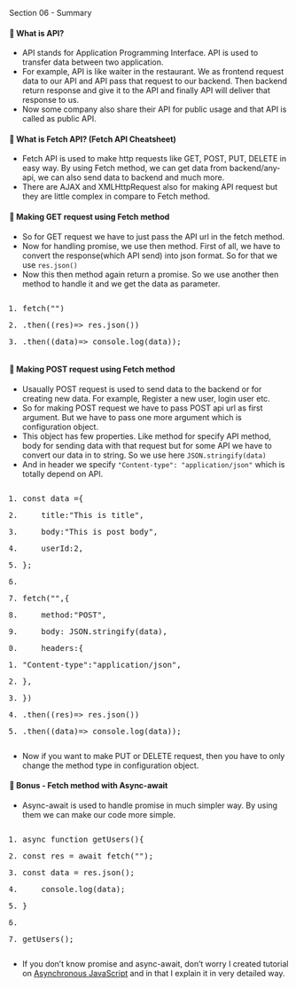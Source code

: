 Section 06 - Summary

#### 🚀 What is API?

- API stands for Application Programming Interface. API is used to transfer data between two application.
- For example, API is like waiter in the restaurant. We as frontend request data to our API and API pass that request to our backend. Then backend return response and give it to the API and finally API will deliver that response to us.
- Now some company also share their API for public usage and that API is called as public API.

#### 🚀 What is Fetch API? (Fetch API Cheatsheet)

- Fetch API is used to make http requests like GET, POST, PUT, DELETE in easy way. By using Fetch method, we can get data from backend/any-api, we can also send data to backend and much more.
- There are AJAX and XMLHttpRequest also for making API request but they are little complex in compare to Fetch method.

#### 📌 Making GET request using Fetch method

- So for GET request we have to just pass the API url in the fetch method.
- Now for handling promise, we use then method. First of all, we have to convert the response(which API send) into json format. So for that we use `res.json()`
- Now this then method again return a promise. So we use another then method to handle it and we get the data as parameter.

<pre class="prettyprint linenums prettyprinted" role="presentation"><ol class="linenums"><li class="L0"><p><span class="pln">fetch</span><span class="pun">(</span><span class="str">"<https://jsonplaceholder.typicode.com/users>"</span><span class="pun">)</span></p></li><li class="L1" data-node-id="20231129115126-8hguud8"><p><span class="pln"></span><span class="pun">.</span><span class="kwd">then</span><span class="pun">((</span><span class="pln">res</span><span class="pun">)</span><span class="pln"></span><span class="pun">=></span><span class="pln"> res</span><span class="pun">.</span><span class="pln">json</span><span class="pun">())</span></p></li><li class="L2"><p><span class="pln"></span><span class="pun">.</span><span class="kwd">then</span><span class="pun">((</span><span class="pln">data</span><span class="pun">)</span><span class="pln"></span><span class="pun">=></span><span class="pln"> console</span><span class="pun">.</span><span class="pln">log</span><span class="pun">(</span><span class="pln">data</span><span class="pun">));</span></p></li></ol></pre>

#### 📌 Making POST request using Fetch method

- Usaually POST request is used to send data to the backend or for creating new data. For example, Register a new user, login user etc.
- So for making POST request we have to pass POST api url as first argument. But we have to pass one more argument which is configuration object.
- This object has few properties. Like method for specify API method, body for sending data with that request but for some API we have to convert our data in to string. So we use here `JSON.stringify(data)`
- And in header we specify `"Content-type": "application/json"` which is totally depend on API.

<pre class="prettyprint linenums prettyprinted" role="presentation"><ol class="linenums"><li class="L0"><p><span class="kwd">const</span><span class="pln"> data </span><span class="pun">=</span><span class="pln"></span><span class="pun">{</span></p></li><li class="L1" data-node-id="20231129115126-xrw3mk0"><p><span class="pln">    title</span><span class="pun">:</span><span class="pln"></span><span class="str">"This is title"</span><span class="pun">,</span></p></li><li class="L2"><p><span class="pln">    body</span><span class="pun">:</span><span class="pln"></span><span class="str">"This is post body"</span><span class="pun">,</span></p></li><li class="L3" data-node-id="20231129115126-keasf9v"><p><span class="pln">    userId</span><span class="pun">:</span><span class="pln"></span><span class="lit">2</span><span class="pun">,</span></p></li><li class="L4"><p><span class="pun">};</span></p></li><li class="L5" data-node-id="20231129115126-k0xg99e"><p><span class="pln"> </span></p></li><li class="L6"><p><span class="pln">fetch</span><span class="pun">(</span><span class="str">"<https://jsonplaceholder.typicode.com/posts>"</span><span class="pun">,</span><span class="pln"></span><span class="pun">{</span></p></li><li class="L7" data-node-id="20231129115126-qlkpoll"><p><span class="pln">    method</span><span class="pun">:</span><span class="pln"></span><span class="str">"POST"</span><span class="pun">,</span></p></li><li class="L8"><p><span class="pln">    body</span><span class="pun">:</span><span class="pln"> JSON</span><span class="pun">.</span><span class="pln">stringify</span><span class="pun">(</span><span class="pln">data</span><span class="pun">),</span></p></li><li class="L9" data-node-id="20231129115126-0gcn2ux"><p><span class="pln">    headers</span><span class="pun">:</span><span class="pln"></span><span class="pun">{</span></p></li><li class="L0"><p><span class="pln"></span><span class="str">"Content-type"</span><span class="pun">:</span><span class="pln"></span><span class="str">"application/json"</span><span class="pun">,</span></p></li><li class="L1" data-node-id="20231129115126-j5q70rx"><p><span class="pln"></span><span class="pun">},</span></p></li><li class="L2"><p><span class="pun">})</span></p></li><li class="L3" data-node-id="20231129115126-iisykx6"><p><span class="pln"></span><span class="pun">.</span><span class="kwd">then</span><span class="pun">((</span><span class="pln">res</span><span class="pun">)</span><span class="pln"></span><span class="pun">=></span><span class="pln"> res</span><span class="pun">.</span><span class="pln">json</span><span class="pun">())</span></p></li><li class="L4"><p><span class="pln"></span><span class="pun">.</span><span class="kwd">then</span><span class="pun">((</span><span class="pln">data</span><span class="pun">)</span><span class="pln"></span><span class="pun">=></span><span class="pln"> console</span><span class="pun">.</span><span class="pln">log</span><span class="pun">(</span><span class="pln">data</span><span class="pun">));</span></p></li></ol></pre>

- Now if you want to make PUT or DELETE request, then you have to only change the method type in configuration object.

#### 🎁 Bonus - Fetch method with Async-await

- Async-await is used to handle promise in much simpler way. By using them we can make our code more simple.

<pre class="prettyprint linenums prettyprinted" role="presentation"><ol class="linenums"><li class="L0"><p><span class="pln">async </span><span class="kwd">function</span><span class="pln"> getUsers</span><span class="pun">()</span><span class="pln"></span><span class="pun">{</span></p></li><li class="L1" data-node-id="20231129115126-2c6mztb"><p><span class="pln"></span><span class="kwd">const</span><span class="pln"> res </span><span class="pun">=</span><span class="pln"> await fetch</span><span class="pun">(</span><span class="str">"<https://jsonplaceholder.typicode.com/users>"</span><span class="pun">);</span></p></li><li class="L2"><p><span class="pln"></span><span class="kwd">const</span><span class="pln"> data </span><span class="pun">=</span><span class="pln"> res</span><span class="pun">.</span><span class="pln">json</span><span class="pun">();</span></p></li><li class="L3" data-node-id="20231129115126-khos8xn"><p><span class="pln">    console</span><span class="pun">.</span><span class="pln">log</span><span class="pun">(</span><span class="pln">data</span><span class="pun">);</span></p></li><li class="L4"><p><span class="pun">}</span></p></li><li class="L5" data-node-id="20231129115126-x8a17bl"><p><span class="pln"> </span></p></li><li class="L6"><p><span class="pln">getUsers</span><span class="pun">();</span></p></li></ol></pre>

- If you don’t know promise and async-await, don’t worry I created tutorial on [Asynchronous JavaScript](https://youtu.be/3ZY_sqGszDI) and in that I explain it in very detailed way.
